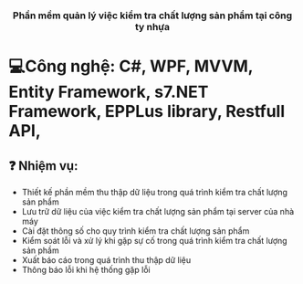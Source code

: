 ### <div align="center">Phần mềm quản lý việc kiểm tra chất lượng sản phẩm tại công ty nhựa</div>
# 💻Công nghệ: C#, WPF, MVVM, Entity Framework, s7.NET Framework, EPPLus library, Restfull API, 
## ❓ Nhiệm vụ: 
  - Thiết kế phần mềm thu thập dữ liệu trong quá trình kiểm tra chất lượng sản phẩm
  - Lưu trữ dữ liệu của việc kiểm tra chất lượng sản phẩm tại server của nhà máy
  - Cài đặt thông số cho quy trình kiểm tra chất lượng sản phẩm
  - Kiểm soát lỗi và xử lý khi gặp sự cố trong quá trình kiểm tra chất lượng sản phầm
  - Xuất báo cáo trong quá trình thu thập dữ liệu
  - Thông báo lỗi khi hệ thống gặp lỗi 

